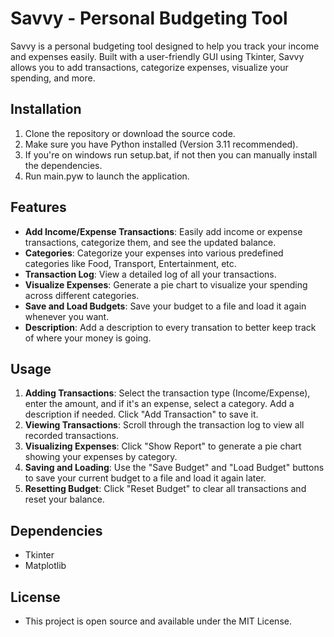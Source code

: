 # Savvy - Personal Budgeting Tool
Savvy is a personal budgeting tool designed to help you track your income and expenses easily. Built with a user-friendly GUI using Tkinter, Savvy allows you to add transactions, categorize expenses, visualize your spending, and more.

## Installation
1. Clone the repository or download the source code.
2. Make sure you have Python installed (Version 3.11 recommended).
3. If you're on windows run setup.bat, if not then you can manually install the dependencies.
4. Run main.pyw to launch the application.

## Features
- **Add Income/Expense Transactions**: Easily add income or expense transactions, categorize them, and see the updated balance.
- **Categories**: Categorize your expenses into various predefined categories like Food, Transport, Entertainment, etc.
- **Transaction Log**: View a detailed log of all your transactions.
- **Visualize Expenses**: Generate a pie chart to visualize your spending across different categories.
- **Save and Load Budgets**: Save your budget to a file and load it again whenever you want.
- **Description**: Add a description to every transation to better keep track of where your money is going.

## Usage
1. **Adding Transactions**: Select the transaction type (Income/Expense), enter the amount, and if it's an expense, select a category. Add a description if needed. Click "Add Transaction" to save it.
2. **Viewing Transactions**: Scroll through the transaction log to view all recorded transactions.
3. **Visualizing Expenses**: Click "Show Report" to generate a pie chart showing your expenses by category.
4. **Saving and Loading**: Use the "Save Budget" and "Load Budget" buttons to save your current budget to a file and load it again later.
5. **Resetting Budget**: Click "Reset Budget" to clear all transactions and reset your balance.

## Dependencies
- Tkinter
- Matplotlib

## License
- This project is open source and available under the MIT License.
